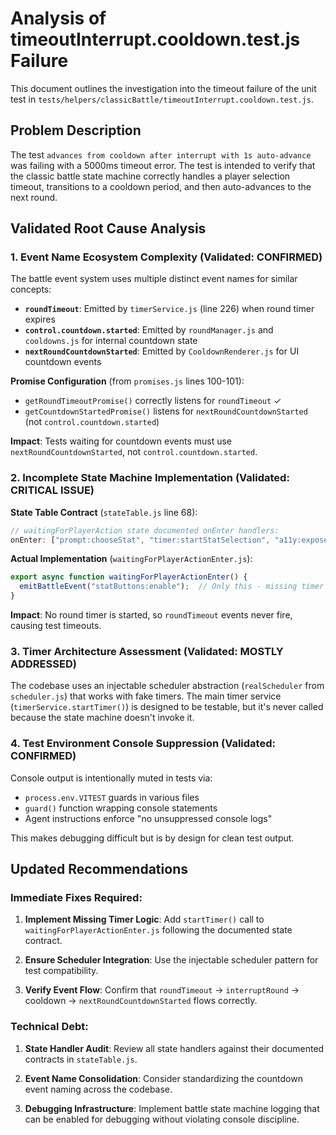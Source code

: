 # Analysis of timeoutInterrupt.cooldown.test.js Failure

This document outlines the investigation into the timeout failure of the unit test in `tests/helpers/classicBattle/timeoutInterrupt.cooldown.test.js`.

## Problem Description

The test `advances from cooldown after interrupt with 1s auto-advance` was failing with a 5000ms timeout error. The test is intended to verify that the classic battle state machine correctly handles a player selection timeout, transitions to a cooldown period, and then auto-advances to the next round.

## Validated Root Cause Analysis

### 1. Event Name Ecosystem Complexity (Validated: CONFIRMED)

The battle event system uses multiple distinct event names for similar concepts:
- **`roundTimeout`**: Emitted by `timerService.js` (line 226) when round timer expires
- **`control.countdown.started`**: Emitted by `roundManager.js` and `cooldowns.js` for internal countdown state
- **`nextRoundCountdownStarted`**: Emitted by `CooldownRenderer.js` for UI countdown events

**Promise Configuration** (from `promises.js` lines 100-101):
- `getRoundTimeoutPromise()` correctly listens for `roundTimeout` ✓
- `getCountdownStartedPromise()` listens for `nextRoundCountdownStarted` (not `control.countdown.started`)

**Impact**: Tests waiting for countdown events must use `nextRoundCountdownStarted`, not `control.countdown.started`.

### 2. Incomplete State Machine Implementation (Validated: CRITICAL ISSUE)

**State Table Contract** (`stateTable.js` line 68):
```javascript
// waitingForPlayerAction state documented onEnter handlers:
onEnter: ["prompt:chooseStat", "timer:startStatSelection", "a11y:exposeTimerStatus"]
```

**Actual Implementation** (`waitingForPlayerActionEnter.js`):
```javascript
export async function waitingForPlayerActionEnter() {
  emitBattleEvent("statButtons:enable");  // Only this - missing timer start!
}
```

**Impact**: No round timer is started, so `roundTimeout` events never fire, causing test timeouts.

### 3. Timer Architecture Assessment (Validated: MOSTLY ADDRESSED)

The codebase uses an injectable scheduler abstraction (`realScheduler` from `scheduler.js`) that works with fake timers. The main timer service (`timerService.startTimer()`) is designed to be testable, but it's never called because the state machine doesn't invoke it.

### 4. Test Environment Console Suppression (Validated: CONFIRMED)

Console output is intentionally muted in tests via:
- `process.env.VITEST` guards in various files
- `guard()` function wrapping console statements
- Agent instructions enforce "no unsuppressed console logs"

This makes debugging difficult but is by design for clean test output.

## Updated Recommendations

### Immediate Fixes Required:

1. **Implement Missing Timer Logic**: Add `startTimer()` call to `waitingForPlayerActionEnter.js` following the documented state contract.

2. **Ensure Scheduler Integration**: Use the injectable scheduler pattern for test compatibility.

3. **Verify Event Flow**: Confirm that `roundTimeout` → `interruptRound` → cooldown → `nextRoundCountdownStarted` flows correctly.

### Technical Debt:

1. **State Handler Audit**: Review all state handlers against their documented contracts in `stateTable.js`.

2. **Event Name Consolidation**: Consider standardizing the countdown event naming across the codebase.

3. **Debugging Infrastructure**: Implement battle state machine logging that can be enabled for debugging without violating console discipline.
